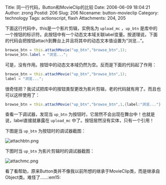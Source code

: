 Title: 同一行代码，Button和MovieClip的比较
Date: 2006-06-09 18:04:21
Author: zrong
Postid: 206
Slug: 206
Nicename: button-movieclip
Category: technology
Tags: actionscript, flash
Attachments: 204, 205

下面这行代码中，this是一个影片剪辑，实例名为 `upload_mc` ，`up_btn` 是库中的一个按钮的标识符。此按钮中有一个动态文本域关联label变量。按道理说，下面的代码会把按钮attach到舞台上并且将其中的动态文本值设置为“浏览...”。

``` ActionScript
browse_btn = this.attachMovie("up_btn","browse_btn",1);
browse_btn.label = "浏览...";
```

可是，没有作用。按钮中的动态文本域仍然为空。反而是下面的代码起了作用：

``` ActionScript
browse_btn = this.attachMovie("up_btn","browse_btn",1);
label = "浏览...";
```

很奇怪把？我试试把库中的按钮类型更改为影片剪辑，老的代码就有用了。而且也可以这样使用了：

``` ActionScript
browse_btn = this.attachMovie("up_btn","browse_btn",1,{label:"浏览..."});
```

查看一下调试器，发现当 `up_btn` 为按钮时，它居然不会出现在舞台中！也就是说，label直接就暴露在 `upload_mc` 中了。按钮居然没有实体，只有一个引用！

下图是当 `up_btn` 为按钮时的调试器截图：<!--more-->  

![attachbtn.png](/wp-content/uploads/2006/06/attachbtn.png)

下图时当 `up_btn` 为影片剪辑时的调试器截图：  

![attachmc.png](/wp-content/uploads/2006/06/attachmc.png)

看了看帮助，原来Button类并不像我以前所想的继承于MovieClip类，而是继承自Object类。难怪了……:em15:

